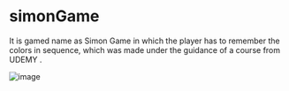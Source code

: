 # simonGame
It is gamed name as Simon Game in which the player has to remember the colors in sequence, which was made under the guidance of a course from UDEMY . 

![image](https://github.com/159-ac/simonGame/assets/99894517/47dc0026-3fce-4e57-97b9-fec7713dda8d)

